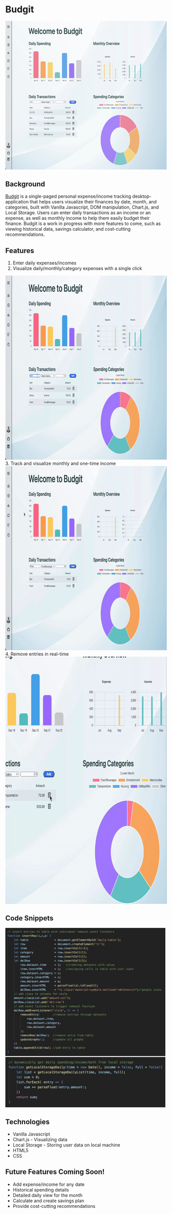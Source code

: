 # Budgit
<div align="center">
  <img width="650" height="464.45" src="https://github.com/hannnmc/Budgit/blob/main/assets/images/Budgit_production_main.png">
</div>

## Background

<a href="https://hannnmc.github.io/Budgit/#">Budgit</a> is a single-paged personal expense/income tracking desktop-application that helps users visualize their finances by date, month, and categories, built with Vanilla Javascript, DOM manipulation, Chart.js, and Local Storage. Users can enter daily transactions as an income or an expense, as well as monthly income to help them easily budget their finance. Budgit is a work in progress with more features to come, such as viewing historical data, savings calculator, and cost-cutting recommendations.
## Features

1. Enter daily expenses/incomes
2. Visualize daily/monthly/category expenses with a single click
  <img width="800" height="575" src="https://github.com/hannnmc/Budgit/blob/main/assets/images/add_expense.gif">
3. Track and visualize monthly and one-time income
<img width="800" height="575" src="https://github.com/hannnmc/Budgit/blob/main/assets/images/add_income.gif">
4. Remove entries in real-time
<img width="800" height="772" src="https://github.com/hannnmc/Budgit/blob/main/assets/images/remove_entries.gif">

## Code Snippets
<img width="500" height="400" src="https://github.com/hannnmc/Budgit/blob/main/assets/images/add_row.png">
<img width="500" height="157.3" src="https://github.com/hannnmc/Budgit/blob/main/assets/images/retrieve_daily.png">

## Technologies

- Vanilla Javascript
- Chart.js - Visualizing data
- Local Storage - Storing user data on local machine
- HTML5
- CSS


## Future Features Coming Soon!

- Add expense/income for any date
- Historical spending details
- Detailed daily view for the month
- Calculate and create savings plan
- Provide cost-cutting recommendations

